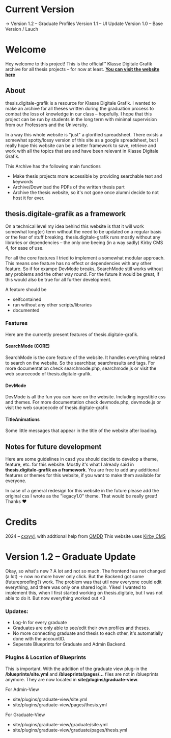 # Current Version
-> Version 1.2 – Graduate Profiles
   Version 1.1 – UI Update
   Version 1.0 – Base Version / Lauch


# Welcome

Hey welcome to this project! This is the official™ Klasse Digitale Grafik archive for all thesis projects – for now at least. 
**[You can visit the website here](https://thesis.digitale-grafik.com/)**

## About
thesis.digitale-grafik is a resource for Klasse Digitale Grafik. I wanted to make an archive for all theses written during the graduation process to combat the loss of knowledge in our class – hopefully. I hope that this project can be run by students in the long term with minimal supervision from our Professors and the University.

In a way this whole website is "just" a glorified spreadsheet. There exists a somewhat spotty/lossy version of this site as a google spreadsheet, but I really hope this website can be a better framework to save, retrieve and work with all the topics that are and have been relevant in Klasse Digitale Grafik.

This Archive has the following main functions
- Make thesis projects more accessible by providing searchable text and keywords 
- Archive/Download the PDFs of the written thesis part
- Archive the thesis website, so it's not gone once alumni decide to not host it for ever. 

## thesis.digitale-grafik as a framework
On a technical level my idea behind this website is that it will work somewhat long(er) term without the need to be updated on a regular basis or the fear of stuff breaking. thesis.digitale-grafik runs mostly without any libraries or dependencies – the only one beeing (in a way sadly) Kirby CMS 4, for ease of use. 

For all the core features I tried to implement a somewhat modular approach. This means one feature has no effect or dependencies with any other feature. So if for exampe DevMode breaks, SearchMode still works without any problems and the other way round. For the future it would be great, if this would also be true for all further development. 

A feature should be
- selfcontained
- run without any other scripts/libraries
- documented


### Features
Here are the currently present features of thesis.digitale-grafik.

#### SearchMode (CORE)
SearchMode is the core feature of the website. It handles everything related to search on the website. So the searchbar, searchresults and tags. For more documentation check searchmode.php, searchmode.js or visit the web sourcecode of thesis.digitale-grafik. 

#### DevMode
DevMode is all the fun you can have on the website. Including ingestible css and themes.
For more documentation check devmode.php, devmode.js or visit the web sourcecode of thesis.digitale-grafik

#### TitleAnimations
Some little messages that appear in the title of the website after loading. 


## Notes for future development
Here are some guidelines in casd you should decide to develop a theme, feature, etc. for this website. Mostly it's what I already said in __thesis.digitale-grafik as a framework__. You are free to add any additional features or themes for this website, if you want to make them available for everyone. 

In case of a general redesign for this website in the future please add the original css I wrote as the "legacy1.0" theme. 
That would be really great! Thanks ❤

# Credits
2024 – [cxxyyl](https://cxxyyl.xyz/), with addtional help from [OMDD](https://www.are.na/omdd)
This website uses [Kirby CMS](https://getkirby.com/)




# Version 1.2 – Graduate Update

Okay, so what's new ? A lot and not so much. The frontend has not changed (a lot) -> now no more hover only click. But the Backend got some (futureproofing?) work. 
The problem was that util now everyone could edit everything, and there was only one shared login. Yikes! I wanted to implement this, when I first started working
on thesis.digitale, but I was not able to do it. But now everything worked out <3

### Updates: 
- Log-In for every graduate
- Graduates are only able to see/edit their own profiles and theses. 
- No more connecting graduate and thesis to each other, it's automatially done with the accountID.
- Seperate Blueprints for Graduate and Admin Backend.

### Plugins & Location of Blueprints
This is important. With the addition of the graduate view plug-in the **/blueprints/site.yml** and **/blueprints/pages/...** files are not in /blueprints anymore. 
They are now located in **site/plugins/graduate-view**. 

For Admin-View
- site/plugins/graduate-view/site.yml
- site/plugins/graduate-view/pages/thesis.yml

For Graduate-View
- site/plugins/graduate-view/graduate/site.yml
- site/plugins/graduate-view/graduate/pages/thesis.yml

